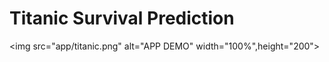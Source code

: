 # Titanic Survival Prediction
<img src="app/titanic.png" alt="APP DEMO" width="100%",height="200">

